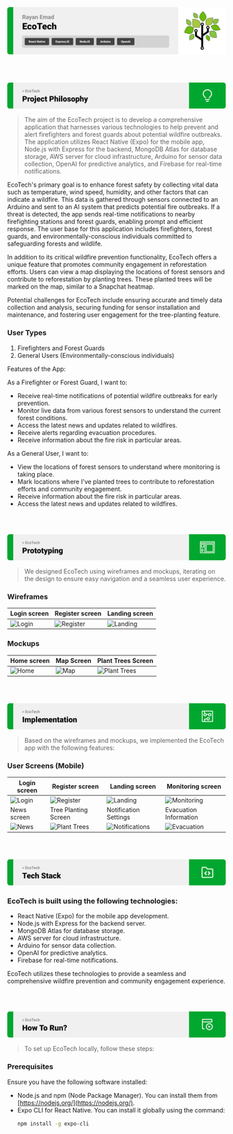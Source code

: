 <img src="./readme/title1.svg"/>

<br><br>

<!-- Project Description -->
<img src="./readme/title2.svg"/>

> The aim of the EcoTech project is to develop a comprehensive application that harnesses various technologies to help prevent and alert firefighters and forest guards about potential wildfire outbreaks. The application utilizes React Native (Expo) for the mobile app, Node.js with Express for the backend, MongoDB Atlas for database storage, AWS server for cloud infrastructure, Arduino for sensor data collection, OpenAI for predictive analytics, and Firebase for real-time notifications.

EcoTech's primary goal is to enhance forest safety by collecting vital data such as temperature, wind speed, humidity, and other factors that can indicate a wildfire. This data is gathered through sensors connected to an Arduino and sent to an AI system that predicts potential fire outbreaks. If a threat is detected, the app sends real-time notifications to nearby firefighting stations and forest guards, enabling prompt and efficient response. The user base for this application includes firefighters, forest guards, and environmentally-conscious individuals committed to safeguarding forests and wildlife.

In addition to its critical wildfire prevention functionality, EcoTech offers a unique feature that promotes community engagement in reforestation efforts. Users can view a map displaying the locations of forest sensors and contribute to reforestation by planting trees. These planted trees will be marked on the map, similar to a Snapchat heatmap.

Potential challenges for EcoTech include ensuring accurate and timely data collection and analysis, securing funding for sensor installation and maintenance, and fostering user engagement for the tree-planting feature.

### User Types
1. Firefighters and Forest Guards
2. General Users (Environmentally-conscious individuals)

Features of the App:

As a Firefighter or Forest Guard, I want to:
- Receive real-time notifications of potential wildfire outbreaks for early prevention.
- Monitor live data from various forest sensors to understand the current forest conditions.
- Access the latest news and updates related to wildfires.
- Receive alerts regarding evacuation procedures.
- Receive information about the fire risk in particular areas.

As a General User, I want to:
- View the locations of forest sensors to understand where monitoring is taking place.
- Mark locations where I've planted trees to contribute to reforestation efforts and community engagement.
- Receive information about the fire risk in particular areas.
- Access the latest news and updates related to wildfires.

<br><br>

<!-- Prototyping -->
<img src="./readme/title3.svg"/>

> We designed EcoTech using wireframes and mockups, iterating on the design to ensure easy navigation and a seamless user experience.

### Wireframes
| Login screen  | Register screen | Landing screen |
| ---| ---| ---|
| ![Login](./readme/demo/1440x1024.png) | ![Register](./readme/demo/1440x1024.png) | ![Landing](./readme/demo/1440x1024.png) |

### Mockups
| Home screen  | Map Screen | Plant Trees Screen |
| ---| ---| ---|
| ![Home](./readme/demo/1440x1024.png) | ![Map](./readme/demo/1440x1024.png) | ![Plant Trees](./readme/demo/1440x1024.png) |

<br><br>

<!-- Implementation -->
<img src="./readme/title4.svg"/>

> Based on the wireframes and mockups, we implemented the EcoTech app with the following features:

### User Screens (Mobile)
| Login screen  | Register screen | Landing screen | Monitoring screen |
| ---| ---| ---| ---|
| ![Login](https://placehold.co/900x1600) | ![Register](https://placehold.co/900x1600) | ![Landing](https://placehold.co/900x1600) | ![Monitoring](https://placehold.co/900x1600) |
| News screen  | Tree Planting Screen | Notification Settings | Evacuation Information |
| ![News](https://placehold.co/900x1600) | ![Plant Trees](https://placehold.co/900x1600) | ![Notifications](https://placehold.co/900x1600) | ![Evacuation](https://placehold.co/900x1600) |

<br><br>

<!-- Tech stack -->
<img src="./readme/title5.svg"/>

### EcoTech is built using the following technologies:

- React Native (Expo) for the mobile app development.
- Node.js with Express for the backend server.
- MongoDB Atlas for database storage.
- AWS server for cloud infrastructure.
- Arduino for sensor data collection.
- OpenAI for predictive analytics.
- Firebase for real-time notifications.

EcoTech utilizes these technologies to provide a seamless and comprehensive wildfire prevention and community engagement experience.

<br><br>

<!-- How to run -->
<img src="./readme/title6.svg"/>

> To set up EcoTech locally, follow these steps:

### Prerequisites

Ensure you have the following software installed:

- Node.js and npm (Node Package Manager). You can install them from [https://nodejs.org/](https://nodejs.org/).
- Expo CLI for React Native. You can install it globally using the command:
  ```sh
  npm install -g expo-cli
